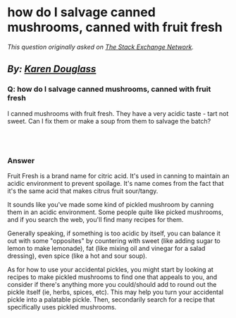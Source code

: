# how do I salvage canned mushrooms, canned with fruit fresh

_This question originally asked on [The Stack Exchange Network](https://cooking.stackexchange.com/q/117763)._

_By: [Karen Douglass](https://cooking.stackexchange.com/u/96348)_
<br>
--------------------------------------------
### Q: how do I salvage canned mushrooms, canned with fruit fresh
<p>I canned mushrooms with fruit fresh. They have a very acidic taste - tart not sweet.  Can I fix them or make a soup from them to salvage the batch?</p>

<br><br>
### Answer 
<p>Fruit Fresh is a brand name for citric acid. It's used in canning to maintain an acidic environment to prevent spoilage. It's name comes from the fact that it's the same acid that makes citrus fruit sour/tangy.</p>
<p>It sounds like you've made some kind of pickled mushroom by canning them in an acidic environment. Some people quite like picked mushrooms, and if you search the web, you'll find many recipes for them.</p>
<p>Generally speaking, if something is too acidic by itself, you can balance it out with some &quot;opposites&quot; by countering with sweet (like adding sugar to lemon to make lemonade), fat (like mixing oil and vinegar for a salad dressing), even spice (like a hot and sour soup).</p>
<p>As for how to use your accidental pickles, you might start by looking at recipes to make pickled mushrooms to find one that appeals to you, and consider if there's anything more you could/should add to round out the pickle itself (ie, herbs, spices, etc). This may help you turn your accidental pickle into a palatable pickle. Then, secondarily search for a recipe that specifically uses pickled mushrooms.</p>

